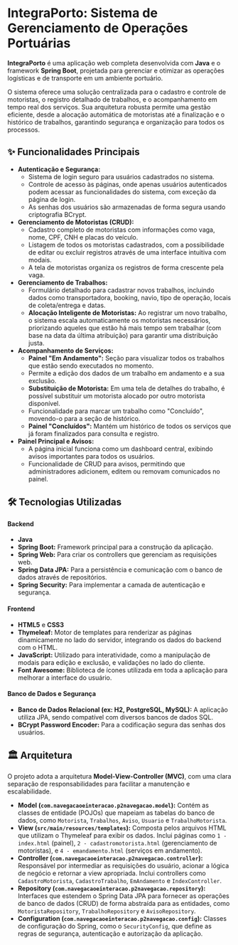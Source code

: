 <h1>IntegraPorto: Sistema de Gerenciamento de Operações Portuárias</h1>
<p>
    <strong>IntegraPorto</strong> é uma aplicação web completa desenvolvida com <strong>Java</strong> e o framework <strong>Spring Boot</strong>, projetada para gerenciar e otimizar as operações logísticas e de transporte em um ambiente portuário.
</p>
<p>
    O sistema oferece uma solução centralizada para o cadastro e controle de motoristas, o registro detalhado de trabalhos, e o acompanhamento em tempo real dos serviços. Sua arquitetura robusta permite uma gestão eficiente, desde a alocação automática de motoristas até a finalização e o histórico de trabalhos, garantindo segurança e organização para todos os processos.
</p>

<h2>✨ Funcionalidades Principais</h2>
<ul>
    <li>
        <strong>Autenticação e Segurança:</strong>
        <ul>
            <li>Sistema de login seguro para usuários cadastrados no sistema.</li>
            <li>Controle de acesso às páginas, onde apenas usuários autenticados podem acessar as funcionalidades do sistema, com exceção da página de login.</li>
            <li>As senhas dos usuários são armazenadas de forma segura usando criptografia BCrypt.</li>
        </ul>
    </li>
    <li>
        <strong>Gerenciamento de Motoristas (CRUD):</strong>
        <ul>
            <li>Cadastro completo de motoristas com informações como vaga, nome, CPF, CNH e placas do veículo.</li>
            <li>Listagem de todos os motoristas cadastrados, com a possibilidade de editar ou excluir registros através de uma interface intuitiva com modais.</li>
            <li>A tela de motoristas organiza os registros de forma crescente pela vaga.</li>
        </ul>
    </li>
    <li>
        <strong>Gerenciamento de Trabalhos:</strong>
        <ul>
            <li>Formulário detalhado para cadastrar novos trabalhos, incluindo dados como transportadora, booking, navio, tipo de operação, locais de coleta/entrega e datas.</li>
            <li>
                <strong>Alocação Inteligente de Motoristas:</strong> Ao registrar um novo trabalho, o sistema escala automaticamente os motoristas necessários, priorizando aqueles que estão há mais tempo sem trabalhar (com base na data da última atribuição) para garantir uma distribuição justa.
            </li>
        </ul>
    </li>
    <li>
        <strong>Acompanhamento de Serviços:</strong>
        <ul>
            <li>
                <strong>Painel "Em Andamento":</strong> Seção para visualizar todos os trabalhos que estão sendo executados no momento.
            </li>
            <li>Permite a edição dos dados de um trabalho em andamento e a sua exclusão.</li>
            <li>
                <strong>Substituição de Motorista:</strong> Em uma tela de detalhes do trabalho, é possível substituir um motorista alocado por outro motorista disponível.
            </li>
            <li>Funcionalidade para marcar um trabalho como "Concluído", movendo-o para a seção de histórico.</li>
            <li>
                <strong>Painel "Concluídos":</strong> Mantém um histórico de todos os serviços que já foram finalizados para consulta e registro.
            </li>
        </ul>
    </li>
    <li>
        <strong>Painel Principal e Avisos:</strong>
        <ul>
            <li>A página inicial funciona como um dashboard central, exibindo avisos importantes para todos os usuários.</li>
            <li>Funcionalidade de CRUD para avisos, permitindo que administradores adicionem, editem ou removam comunicados no painel.</li>
        </ul>
    </li>
</ul>

<h2>🛠️ Tecnologias Utilizadas</h2>
<h4>Backend</h4>
<ul>
    <li><strong>Java</strong></li>
    <li><strong>Spring Boot:</strong> Framework principal para a construção da aplicação.</li>
    <li><strong>Spring Web:</strong> Para criar os controllers que gerenciam as requisições web.</li>
    <li><strong>Spring Data JPA:</strong> Para a persistência e comunicação com o banco de dados através de repositórios.</li>
    <li><strong>Spring Security:</strong> Para implementar a camada de autenticação e segurança.</li>
</ul>

<h4>Frontend</h4>
<ul>
    <li><strong>HTML5</strong> e <strong>CSS3</strong></li>
    <li><strong>Thymeleaf:</strong> Motor de templates para renderizar as páginas dinamicamente no lado do servidor, integrando os dados do backend com o HTML.</li>
    <li><strong>JavaScript:</strong> Utilizado para interatividade, como a manipulação de modais para edição e exclusão, e validações no lado do cliente.</li>
    <li><strong>Font Awesome:</strong> Biblioteca de ícones utilizada em toda a aplicação para melhorar a interface do usuário.</li>
</ul>

<h4>Banco de Dados e Segurança</h4>
<ul>
    <li><strong>Banco de Dados Relacional (ex: H2, PostgreSQL, MySQL):</strong> A aplicação utiliza JPA, sendo compatível com diversos bancos de dados SQL.</li>
    <li><strong>BCrypt Password Encoder:</strong> Para a codificação segura das senhas dos usuários.</li>
</ul>

<h2>🏛️ Arquitetura</h2>
<p>O projeto adota a arquitetura <strong>Model-View-Controller (MVC)</strong>, com uma clara separação de responsabilidades para facilitar a manutenção e escalabilidade.</p>
<ul>
    <li>
        <strong>Model (<code>com.navegacaoeinteracao.p2navegacao.model</code>):</strong>
        Contém as classes de entidade (POJOs) que mapeiam as tabelas do banco de dados, como <code>Motorista</code>, <code>Trabalhos</code>, <code>Aviso</code>, <code>Usuario</code> e <code>TrabalhoMotorista</code>.
    </li>
    <li>
        <strong>View (<code>src/main/resources/templates</code>):</strong>
        Composta pelos arquivos HTML que utilizam o Thymeleaf para exibir os dados. Inclui páginas como <code>1 - index.html</code> (painel), <code>2 - cadastromotorista.html</code> (gerenciamento de motoristas), e <code>4 - emandamento.html</code> (serviços em andamento).
    </li>
    <li>
        <strong>Controller (<code>com.navegacaoeinteracao.p2navegacao.controller</code>):</strong>
        Responsável por intermediar as requisições do usuário, acionar a lógica de negócio e retornar a view apropriada. Inclui controllers como <code>CadastroMotorista</code>, <code>CadastroTrabalho</code>, <code>EmAndamento</code> e <code>IndexController</code>.
    </li>
    <li>
        <strong>Repository (<code>com.navegacaoeinteracao.p2navegacao.repository</code>):</strong>
        Interfaces que estendem o Spring Data JPA para fornecer as operações de banco de dados (CRUD) de forma abstraída para as entidades, como <code>MotoristaRepository</code>, <code>TrabalhoRepository</code> e <code>AvisoRepository</code>.
    </li>
    <li>
        <strong>Configuration (<code>com.navegacaoeinteracao.p2navegacao.config</code>):</strong>
        Classes de configuração do Spring, como o <code>SecurityConfig</code>, que define as regras de segurança, autenticação e autorização da aplicação.
    </li>
</ul>
